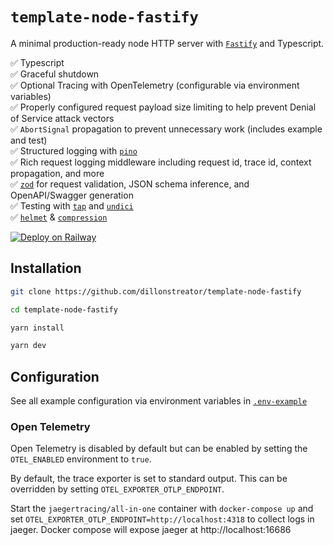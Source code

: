 # `template-node-fastify`

A minimal production-ready node HTTP server with [`Fastify`](https://fastify.dev/) and Typescript.

✅ Typescript \
✅ Graceful shutdown \
✅ Optional Tracing with OpenTelemetry (configurable via environment variables) \
✅ Properly configured request payload size limiting to help prevent Denial of Service attack vectors \
✅ `AbortSignal` propagation to prevent unnecessary work (includes example and test)  \
✅ Structured logging with [`pino`](https://github.com/pinojs/pino) \
✅ Rich request logging middleware including request id, trace id, context propagation, and more \
✅ [`zod`](https://github.com/turkerdev/fastify-type-provider-zod) for request validation, JSON schema inference, and OpenAPI/Swagger generation \
✅ Testing with [`tap`](https://www.npmjs.com/package/tap) and [`undici`](https://www.npmjs.com/package/undici) \
✅ [`helmet`](https://github.com/fastify/fastify-helmet) & [`compression`](https://github.com/fastify/fastify-compress)

[![Deploy on Railway](https://railway.app/button.svg)](https://railway.app/template/KwYYFA?referralCode=ToZEjF)


## Installation

```sh
git clone https://github.com/dillonstreator/template-node-fastify

cd template-node-fastify

yarn install

yarn dev
```

## Configuration

See all example configuration via environment variables in [`.env-example`](./.env-example)

### Open Telemetry

Open Telemetry is disabled by default but can be enabled by setting the `OTEL_ENABLED` environment to `true`.

By default, the trace exporter is set to standard output. This can be overridden by setting `OTEL_EXPORTER_OTLP_ENDPOINT`.

Start the `jaegertracing/all-in-one` container with `docker-compose up` and set `OTEL_EXPORTER_OTLP_ENDPOINT=http://localhost:4318` to collect logs in jaeger. Docker compose will expose jaeger at http://localhost:16686